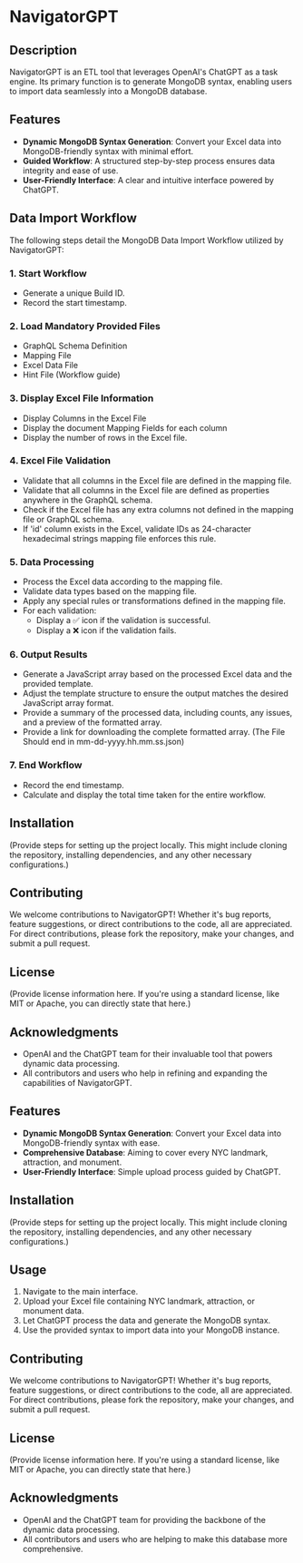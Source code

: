 # NavigatorGPT

## Description

NavigatorGPT is an ETL tool that leverages OpenAI's ChatGPT as a task engine. Its primary function is to generate MongoDB syntax, enabling users to import data seamlessly into a MongoDB database.

## Features

- **Dynamic MongoDB Syntax Generation**: Convert your Excel data into MongoDB-friendly syntax with minimal effort.
- **Guided Workflow**: A structured step-by-step process ensures data integrity and ease of use.
- **User-Friendly Interface**: A clear and intuitive interface powered by ChatGPT.

## Data Import Workflow

The following steps detail the MongoDB Data Import Workflow utilized by NavigatorGPT:

### 1. Start Workflow

- Generate a unique Build ID.
- Record the start timestamp.

### 2. Load Mandatory Provided Files

- GraphQL Schema Definition
- Mapping File
- Excel Data File
- Hint File (Workflow guide)

### 3. Display Excel File Information

- Display Columns in the Excel File
- Display the document Mapping Fields for each column
- Display the number of rows in the Excel file.

### 4. Excel File Validation

- Validate that all columns in the Excel file are defined in the mapping file.
- Validate that all columns in the Excel file are defined as properties anywhere in the GraphQL schema.
- Check if the Excel file has any extra columns not defined in the mapping file or GraphQL schema.
- If 'id' column exists in the Excel, validate IDs as 24-character hexadecimal strings mapping file enforces this rule.

### 5. Data Processing

- Process the Excel data according to the mapping file.
- Validate data types based on the mapping file.
- Apply any special rules or transformations defined in the mapping file.
- For each validation:
  - Display a ✅ icon if the validation is successful.
  - Display a ❌ icon if the validation fails.

### 6. Output Results

- Generate a JavaScript array based on the processed Excel data and the provided template.
- Adjust the template structure to ensure the output matches the desired JavaScript array format.
- Provide a summary of the processed data, including counts, any issues, and a preview of the formatted array.
- Provide a link for downloading the complete formatted array. (The File Should end in mm-dd-yyyy.hh.mm.ss.json)

### 7. End Workflow

- Record the end timestamp.
- Calculate and display the total time taken for the entire workflow.

## Installation

(Provide steps for setting up the project locally. This might include cloning the repository, installing dependencies, and any other necessary configurations.)

## Contributing

We welcome contributions to NavigatorGPT! Whether it's bug reports, feature suggestions, or direct contributions to the code, all are appreciated. For direct contributions, please fork the repository, make your changes, and submit a pull request.

## License

(Provide license information here. If you're using a standard license, like MIT or Apache, you can directly state that here.)

## Acknowledgments

- OpenAI and the ChatGPT team for their invaluable tool that powers dynamic data processing.
- All contributors and users who help in refining and expanding the capabilities of NavigatorGPT.

## Features

- **Dynamic MongoDB Syntax Generation**: Convert your Excel data into MongoDB-friendly syntax with ease.
- **Comprehensive Database**: Aiming to cover every NYC landmark, attraction, and monument.
- **User-Friendly Interface**: Simple upload process guided by ChatGPT.

## Installation

(Provide steps for setting up the project locally. This might include cloning the repository, installing dependencies, and any other necessary configurations.)

## Usage

1. Navigate to the main interface.
2. Upload your Excel file containing NYC landmark, attraction, or monument data.
3. Let ChatGPT process the data and generate the MongoDB syntax.
4. Use the provided syntax to import data into your MongoDB instance.

## Contributing

We welcome contributions to NavigatorGPT! Whether it's bug reports, feature suggestions, or direct contributions to the code, all are appreciated. For direct contributions, please fork the repository, make your changes, and submit a pull request.

## License

(Provide license information here. If you're using a standard license, like MIT or Apache, you can directly state that here.)

## Acknowledgments

- OpenAI and the ChatGPT team for providing the backbone of the dynamic data processing.
- All contributors and users who are helping to make this database more comprehensive.
